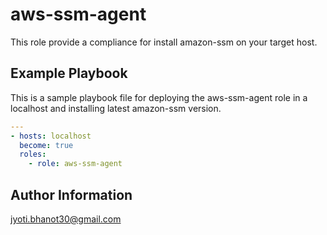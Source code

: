 aws-ssm-agent
=========

This role provide a compliance for install amazon-ssm on your target host.

Example Playbook
----------------

This is a sample playbook file for deploying the aws-ssm-agent
role in a localhost and installing latest amazon-ssm version.

```yaml
---
- hosts: localhost
  become: true
  roles:
    - role: aws-ssm-agent
```

Author Information
------------------

jyoti.bhanot30@gmail.com
